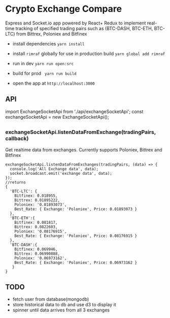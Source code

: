 # Crypto Exchange Compare

Express and Socket.io app powered by React+ Redux to implement real-time tracking of specified trading pairs such as (BTC-DASH, BTC-ETH, BTC-LTC) from Bittrex, Poloniex and Bitfinex

* install dependencies
```yarn install```
* install ``rimraf`` globally for use in production build
```yarn global add rimraf```
* run in dev
```yarn run open:src```
* build for prod
``` yarn run build```

* open the app at ```http://localhost:3000```

## API
import ExchangeSocketApi from './api/exchangeSocketApi';
const exchangeSocketApi = new ExchangeSocketApi();

##
### exchangeSocketApi.listenDataFromExchange(tradingPairs, callback)

Get realtime data from exchanges. Currently supports Poloniex, Bittrex and Bitfinex

```
exchangeSocketApi.listenDataFromExchanges(tradingPairs, (data) => {
  console.log('All Exchange data', data);
  socket.broadcast.emit('exchange data', data);
});
//returns
{
  'BTC-LTC': {
    Bitfinex: 0.018955,
    Bittrex: 0.01895222,
    Poloniex: '0.01893073',
    Best_Rate: { Exchange: 'Poloniex', Price: 0.01893073 }
  },
  'BTC-ETH':{
    Bitfinex: 0.081817,
    Bittrex: 0.0822603,
    Poloniex: '0.08176915',
    Best_Rate: { Exchange: 'Poloniex', Price: 0.08176915 }
  },
  'BTC-DASH':{
    Bitfinex: 0.069946,
    Bittrex: 0.06990888,
    Poloniex: '0.06973162',
    Best_Rate: { Exchange: 'Poloniex', Price: 0.06973162 }
   }
}
```
## TODO
* fetch user from database(mongodb)
* store historical data to db and use d3 to display it
* spinner until data arrives from all 3 exchanges
